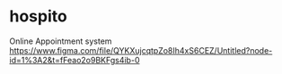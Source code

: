 # hospito
Online Appointment system
https://www.figma.com/file/QYKXujcqtpZo8Ih4xS6CEZ/Untitled?node-id=1%3A2&t=fFeao2o9BKFgs4ib-0
